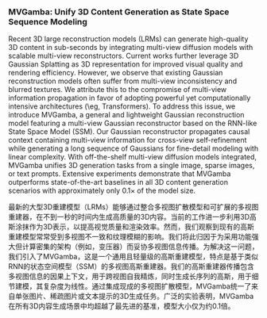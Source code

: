 ### MVGamba: Unify 3D Content Generation as State Space Sequence Modeling

Recent 3D large reconstruction models (LRMs) can generate high-quality 3D content in sub-seconds by integrating multi-view diffusion models with scalable multi-view reconstructors. Current works further leverage 3D Gaussian Splatting as 3D representation for improved visual quality and rendering efficiency. However, we observe that existing Gaussian reconstruction models often suffer from multi-view inconsistency and blurred textures. We attribute this to the compromise of multi-view information propagation in favor of adopting powerful yet computationally intensive architectures (\eg, Transformers). To address this issue, we introduce MVGamba, a general and lightweight Gaussian reconstruction model featuring a multi-view Gaussian reconstructor based on the RNN-like State Space Model (SSM). Our Gaussian reconstructor propagates causal context containing multi-view information for cross-view self-refinement while generating a long sequence of Gaussians for fine-detail modeling with linear complexity. With off-the-shelf multi-view diffusion models integrated, MVGamba unifies 3D generation tasks from a single image, sparse images, or text prompts. Extensive experiments demonstrate that MVGamba outperforms state-of-the-art baselines in all 3D content generation scenarios with approximately only 0.1× of the model size.

最新的大型3D重建模型（LRMs）能够通过整合多视图扩散模型和可扩展的多视图重建器，在不到一秒的时间内生成高质量的3D内容。当前的工作进一步利用3D高斯涂抹作为3D表示，以提高视觉质量和渲染效率。然而，我们观察到现有的高斯重建模型常常受到多视图不一致和纹理模糊的影响。我们将此归因于为采用功能强大但计算密集的架构（例如，变压器）而妥协多视图信息传播。为解决这一问题，我们引入了MVGamba，这是一个通用且轻量级的高斯重建模型，特点是基于类似RNN的状态空间模型（SSM）的多视图高斯重建器。我们的高斯重建器传播包含多视图信息的因果上下文，用于跨视图自我精炼，同时生成长序列的高斯，用于细节建模，其复杂度为线性。通过集成现成的多视图扩散模型，MVGamba统一了来自单张图片、稀疏图片或文本提示的3D生成任务。广泛的实验表明，MVGamba在所有3D内容生成场景中均超越了最先进的基准，模型大小仅为约0.1倍。
